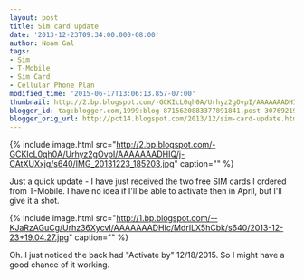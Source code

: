 ```yaml
---
layout: post
title: Sim card update
date: '2013-12-23T09:34:00.000-08:00'
author: Noam Gal
tags:
- Sim
- T-Mobile
- Sim Card
- Cellular Phone Plan
modified_time: '2015-06-17T13:06:13.857-07:00'
thumbnail: http://2.bp.blogspot.com/-GCKIcL0qh0A/Urhyz2gOvpI/AAAAAAADHIQ/j-CAtXUXxjg/s72-c/IMG_20131223_185203.jpg
blogger_id: tag:blogger.com,1999:blog-8715620883377891841.post-3076921997157601150
blogger_orig_url: http://pct14.blogspot.com/2013/12/sim-card-update.html
---
```


{% include image.html src="http://2.bp.blogspot.com/-GCKIcL0qh0A/Urhyz2gOvpI/AAAAAAADHIQ/j-CAtXUXxjg/s640/IMG_20131223_185203.jpg" caption="" %}

Just a quick update - I have just received the two free SIM cards I ordered from T-Mobile. I have no idea if I'll be able to activate then in April, but I'll give it a shot.

{% include image.html src="http://1.bp.blogspot.com/--KJaRzAGuCg/Urhz36XycvI/AAAAAAADHIc/MdrILX5hCbk/s640/2013-12-23+19.04.27.jpg" caption="" %}

Oh. I just noticed the back had "Activate by" 12/18/2015. So I might have a good chance of it working.
